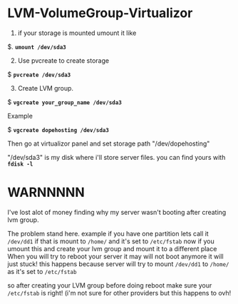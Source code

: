 # LVM-VolumeGroup-Virtualizor


1. if your storage is mounted umount it like

 $. **`umount /dev/sda3`**

2. Use pvcreate to create storage

 $ **`pvcreate /dev/sda3`**

3. Create LVM group.

 $ **`vgcreate your_group_name /dev/sda3`**

Example

$ **`vgcreate dopehosting /dev/sda3`**

Then go at virtualizor panel and set storage path "/dev/dopehosting"

"/dev/sda3" is my disk where i'll store server files.
you can find yours with **`fdisk -l`**


# WARNNNNN
I've lost alot of money finding why my server wasn't booting after creating lvm group.

The problem stand here. example if you have one partition lets call it `/dev/dd1` if that is mount to `/home/`
and it's set to `/etc/fstab` now if you umount this and create your lvm group and mount it to a different place
When you will try to reboot your server it may will not boot anymore it will just stuck!
this happens because server will try to mount `/dev/dd1` to `/home/` as it's set to `/etc/fstab`

so after creating your LVM group before doing reboot make sure your `/etc/fstab` is right!
(i'm not sure for other providers but this happens to ovh!
